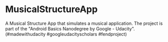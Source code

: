 # MusicalStructureApp
A Musical Structure App that simulates a musical application. The project is part of the "Android Basics Nanodegree by Google - Udacity". (#madewithudacity #googleudacityscholars #fendproject)
